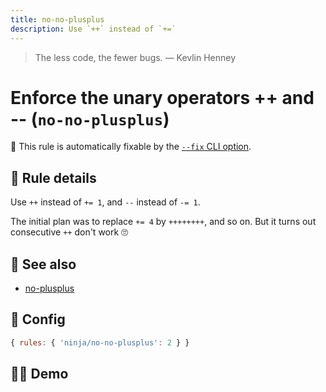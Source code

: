 ```yaml
---
title: no-no-plusplus
description: Use `++` instead of `+=`
---
```


<script setup lang="ts">
import CodeEditor from '../../.vitepress/theme/components/code-editor.vue';
import {ruleName, presetConfigs, initialText} from '../../src/sample-code/no-no-plusplus.js';
</script>

> The less code, the fewer bugs. — Kevlin Henney

# Enforce the unary operators ++ and -- (`no-no-plusplus`)

🔧 This rule is automatically fixable by the
[`--fix` CLI option](https://eslint.org/docs/latest/user-guide/command-line-interface#--fix).

<!-- end auto-generated rule header -->

## 📖 Rule details

Use `++` instead of `+= 1`, and `--` instead of `-= 1`.

The initial plan was to replace `+= 4` by `++++++++`, and so on. But it turns
out consecutive `++` don't work 🙄

## 🔗 See also

- [no-plusplus](https://eslint.org/docs/latest/rules/no-plusplus)

## 🔧 Config

```js
{ rules: { 'ninja/no-no-plusplus': 2 } }
```

## 🧑‍💻 Demo

<CodeEditor :rule="ruleName" :text="initialText" :presetConfigs="presetConfigs" />
